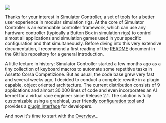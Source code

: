![](https://github.com/SeriousOldMan/Simulator-Controller/blob/main/Docs/Images/Splash%20Screen.JPG)

Thanks for your interest in Simulator Controller, a set of tools for a better user experience in modular simulation rigs. At the core of Simulator Controller is an extendable controller framework, which can use any hardware controller (typically a Button Box in simulation rigs) to control almost all applications and simulation games used in your specific configuration and that simultaneously. Before diving into this very extensive documentation, I recommend a first reading of the [README](https://github.com/SeriousOldMan/Simulator-Controller/blob/main/README.md) document in the GitHub repository for a general introduction.

A little lecture in history: Simulator Controller started a few months ago as a tiny collection of keyboard macros to automate some repetitive tasks in Assetto Corsa Competizione. But as usual, the code base grew very fast and several weeks ago, I decided to conduct a complete rewrite in a plugin capable, object oriented architecture. The current distribution consists of 9 applications and almost 30.000 lines of code and even incorporates an AI kernel for a virtual race engineer since Release 2.1. The solution is fully customizable using a graphical, user friendly [configuration tool](https://github.com/SeriousOldMan/Simulator-Controller/wiki/Installation-&-Configuration#configuration) and provides a [plugin interface](https://github.com/SeriousOldMan/Simulator-Controller/wiki/Development-Overview-&-Concepts) for developers.

And now it's time to start with the [Overview](https://github.com/SeriousOldMan/Simulator-Controller/wiki/Overview)...